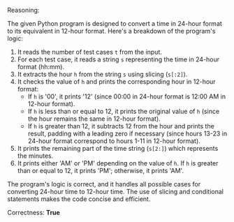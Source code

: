 Reasoning:

The given Python program is designed to convert a time in 24-hour format to its equivalent in 12-hour format. Here's a breakdown of the program's logic:

1. It reads the number of test cases `t` from the input.
2. For each test case, it reads a string `s` representing the time in 24-hour format (hh:mm).
3. It extracts the hour `h` from the string `s` using slicing (`s[:2]`).
4. It checks the value of `h` and prints the corresponding hour in 12-hour format:
	* If `h` is '00', it prints '12' (since 00:00 in 24-hour format is 12:00 AM in 12-hour format).
	* If `h` is less than or equal to 12, it prints the original value of `h` (since the hour remains the same in 12-hour format).
	* If `h` is greater than 12, it subtracts 12 from the hour and prints the result, padding with a leading zero if necessary (since hours 13-23 in 24-hour format correspond to hours 1-11 in 12-hour format).
5. It prints the remaining part of the time string (`s[2:]`) which represents the minutes.
6. It prints either 'AM' or 'PM' depending on the value of `h`. If `h` is greater than or equal to 12, it prints 'PM'; otherwise, it prints 'AM'.

The program's logic is correct, and it handles all possible cases for converting 24-hour time to 12-hour time. The use of slicing and conditional statements makes the code concise and efficient.

Correctness: **True**